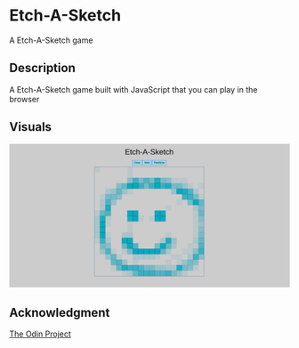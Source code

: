 # Etch-A-Sketch

A Etch-A-Sketch game

## Description

A Etch-A-Sketch game built with JavaScript that you can play in the browser

## Visuals

![preview](preview.png)

## Acknowledgment

[The Odin Project](https://www.theodinproject.com/)
